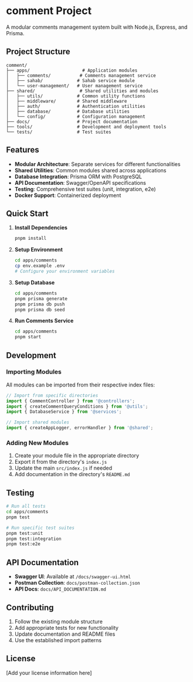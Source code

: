 # comment Project

A modular comments management system built with Node.js, Express, and Prisma.

## Project Structure

```
comment/
├── apps/                    # Application modules
│   ├── comments/           # Comments management service
│   ├── sahab/             # Sahab service module
│   └── user-management/   # User management service
├── shared/                 # Shared utilities and modules
│   ├── utils/             # Common utility functions
│   ├── middleware/        # Shared middleware
│   ├── auth/              # Authentication utilities
│   ├── database/          # Database utilities
│   └── config/            # Configuration management
├── docs/                  # Project documentation
├── tools/                 # Development and deployment tools
└── tests/                 # Test suites
```

## Features

- **Modular Architecture**: Separate services for different functionalities
- **Shared Utilities**: Common modules shared across applications
- **Database Integration**: Prisma ORM with PostgreSQL
- **API Documentation**: Swagger/OpenAPI specifications
- **Testing**: Comprehensive test suites (unit, integration, e2e)
- **Docker Support**: Containerized deployment

## Quick Start

1. **Install Dependencies**
   ```bash
   pnpm install
   ```

2. **Setup Environment**
   ```bash
   cd apps/comments
   cp env.example .env
   # Configure your environment variables
   ```

3. **Setup Database**
   ```bash
   cd apps/comments
   pnpm prisma generate
   pnpm prisma db push
   pnpm prisma db seed
   ```

4. **Run Comments Service**
   ```bash
   cd apps/comments
   pnpm start
   ```

## Development

### Importing Modules

All modules can be imported from their respective index files:

```javascript
// Import from specific directories
import { CommentController } from '@controllers';
import { createCommentQueryConditions } from '@utils';
import { DatabaseService } from '@services';

// Import shared modules
import { createAppLogger, errorHandler } from '@shared';
```

### Adding New Modules

1. Create your module file in the appropriate directory
2. Export it from the directory's `index.js`
3. Update the main `src/index.js` if needed
4. Add documentation in the directory's `README.md`

## Testing

```bash
# Run all tests
cd apps/comments
pnpm test

# Run specific test suites
pnpm test:unit
pnpm test:integration
pnpm test:e2e
```

## API Documentation

- **Swagger UI**: Available at `/docs/swagger-ui.html`
- **Postman Collection**: `docs/postman-collection.json`
- **API Docs**: `docs/API_DOCUMENTATION.md`

## Contributing

1. Follow the existing module structure
2. Add appropriate tests for new functionality
3. Update documentation and README files
4. Use the established import patterns

## License

[Add your license information here] 